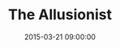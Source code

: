 ---
title:  "The Allusionist"
date:   2015-03-21 09:00:00
categories: podcasts
book-author: "Helen Zaltzman"
cover-image: http://a5.mzstatic.com/us/r30/Music7/v4/30/dd/7e/30dd7e90-180d-a1a1-9b9c-25b362a375e0/cover170x170.jpeg
buy-link: https://itunes.apple.com/us/podcast/the-allusionist/id957430475?mt=2
layout: "library-page"

---